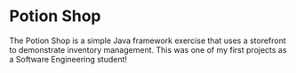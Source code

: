 # Potion Shop

The Potion Shop is a simple Java framework exercise that uses a storefront to demonstrate inventory management. This was one of my first projects as a Software Engineering student!
